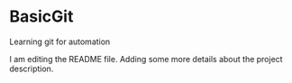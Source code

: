 # BasicGit
Learning git for automation

I am editing the README file. Adding some more details about the project description.
